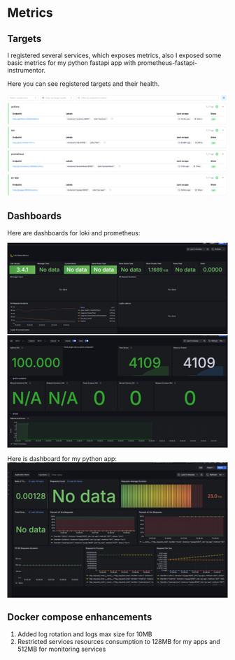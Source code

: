 # Metrics

## Targets

I registered several services, which exposes metrics, also I
exposed some basic metrics for my python fastapi app with
prometheus-fastapi-instrumentor.

Here you can see registered targets and their health.

![targets](prom_targets.png)

## Dashboards

Here are dashboards for loki and prometheus:

![loki](loki_dashboard.png)
![prometheus](prom_dashboard.png)

Here is dashboard for my python app:
![pyapp](pyapp_dashboard.png)

## Docker compose enhancements

1) Added log rotation and logs max size for 10MB
2) Restricted services resources consumption to 128MB for my apps and 512MB for monitoring services
